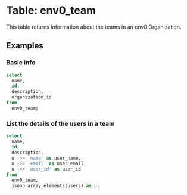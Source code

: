 # Table: env0_team

This table returns information about the teams in an env0 Organization.

## Examples

### Basic info

```sql
select
  name,
  id,
  description,
  organization_id
from
  env0_team;
```

### List the details of the users in a team

```sql
select
  name,
  id,
  description,
  u ->> 'name' as user_name,
  u ->> 'email' as user_email,
  u ->> 'user_id' as user_id
from
  env0_team,
  jsonb_array_elements(users) as u;
```